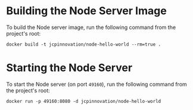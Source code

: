 # Building the Node Server Image

To build the Node server image, run the following command from the project's root:

	docker build -t jcpinnovation/node-hello-world --rm=true .
	
# Starting the Node Server

To start the Node server (on port `49160`), run the following command from the project's root:

	docker run -p 49160:8080 -d jcpinnovation/node-hello-world